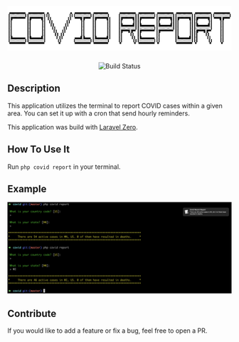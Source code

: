 <h1 align="center">
   <img title="Laravel Zero" height="100" src="logo.png"/>                                                                                                                    
</h1>

<p align="center">
  <img src="https://circleci.com/gh/Solomon04/covid-reporter.svg" alt="Build Status"></img>
</p>

## Description
This application utilizes the terminal to report COVID cases within a given area. You can set it up with a cron that send hourly reminders.

This application was build with [Laravel Zero](https://laravel-zero.com).

## How To Use It
Run `php covid report` in your terminal. 

## Example 
![Alt text](example.png "Optional Title")

## Contribute

If you would like to add a feature or fix a bug, feel free to open a PR.
